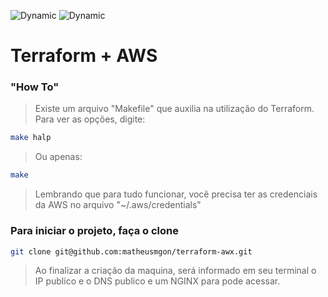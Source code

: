 ![Dynamic](https://img.shields.io/badge/Terraform-v0.14.8-green?style=flat-square&logo=terraform)
![Dynamic](https://img.shields.io/badge/docker-20.10.2-green?style=flat-square&logo=docker)

# Terraform + AWS

### "How To"
> Existe um arquivo "Makefile" que auxilia na utilização do Terraform.
> Para ver as opções, digite:
```sh
make halp
```
> Ou apenas:
```sh
make
```

> Lembrando que para tudo funcionar, você precisa ter as credenciais da AWS no arquivo "~/.aws/credentials"


### Para iniciar o projeto, faça o clone
```sh
git clone git@github.com:matheusmgon/terraform-awx.git
```

> Ao finalizar a criação da maquina, será informado em seu terminal o IP publico e o DNS publico e um NGINX para pode acessar.
